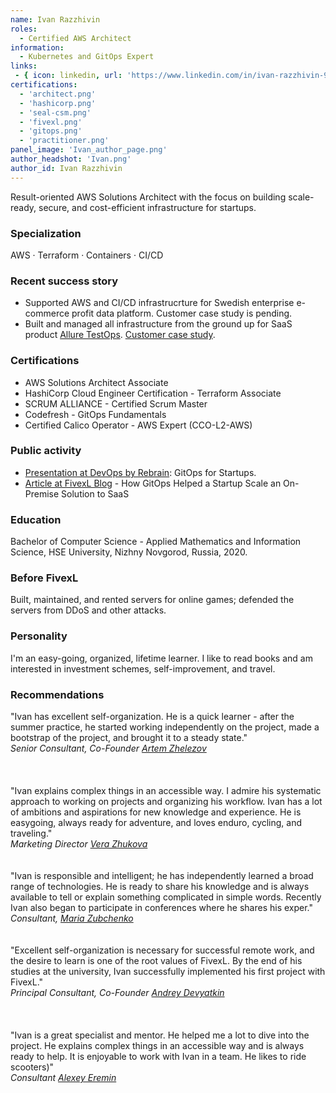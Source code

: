 ```yaml
---
name: Ivan Razzhivin
roles:
  - Certified AWS Architect
information:
  - Kubernetes and GitOps Expert
links:
 - { icon: linkedin, url: 'https://www.linkedin.com/in/ivan-razzhivin-97ab61240/' }
certifications:
  - 'architect.png'
  - 'hashicorp.png'
  - 'seal-csm.png'
  - 'fivexl.png'
  - 'gitops.png'
  - 'practitioner.png'  
panel_image: 'Ivan_author_page.png'
author_headshot: 'Ivan.png'
author_id: Ivan Razzhivin
---
```

Result-oriented AWS Solutions Architect with the focus on building scale-ready, secure, and cost-efficient infrastructure for startups.
### Specialization
AWS · Terraform · Containers · CI/CD
### Recent success story
- Supported AWS and CI/CD infrastrucrture for Swedish enterprise e-commerce profit data platform. Customer case study is pending.
- Built and managed all infrastructure from the ground up for SaaS product [Allure TestOps](https://qameta.io). [Customer case study](https://fivexl.io/blog/qameta-case-study/).
### Certifications
* AWS Solutions Architect Associate
* HashiCorp Cloud Engineer Certification - Terraform Associate
* SCRUM ALLIANCE - Certified Scrum Master
* Codefresh - GitOps Fundamentals
* Certified Calico Operator - AWS Expert (CCO-L2-AWS)
### Public activity
- [Presentation at DevOps by Rebrain](https://www.youtube.com/watch?v=d54ZPek6wWM): GitOps for Startups.
- [Article at FivexL Blog](https://fivexl.io/blog/gitops/) - How GitOps Helped a Startup Scale an On-Premise Solution to SaaS
### Education
Bachelor of Computer Science - Applied Mathematics and Information Science, HSE University, Nizhny Novgorod, Russia, 2020.
### Before FivexL
Built, maintained, and rented servers for online games; defended the servers from DDoS and other attacks.
### Personality
I'm an easy-going, organized, lifetime learner. I like to read books and am interested in investment schemes, self-improvement, and travel.
### Recommendations
"Ivan has excellent self-organization. He is a quick learner - after the summer practice, he started working independently on the project, made a bootstrap of the project, and brought it to a steady state."  
*Senior Consultant, Co-Founder [Artem Zhelezov](https://www.linkedin.com/in/artem-zhelezov-70228093/)*  
</br>  
</br>
"Ivan explains complex things in an accessible way. I admire his systematic approach to working on projects and organizing his workflow. 
Ivan has a lot of ambitions and aspirations for new knowledge and experience. He is easygoing, always ready for adventure, and loves enduro, cycling, and traveling."  
*Marketing Director [Vera Zhukova](https://www.linkedin.com/in/zhukovavera/)*
</br>  
</br>
"Ivan is responsible and intelligent; he has independently learned a broad range of technologies. He is ready to share his knowledge and is always available to tell or explain something complicated in simple words. Recently Ivan also began to participate in conferences where he shares his exper."  
*Consultant, [Maria Zubchenko](https://www.linkedin.com/in/mariazubchenko/)* 
</br>  
</br>
"Excellent self-organization is necessary for successful remote work, and the desire to learn is one of the root values of FivexL. By the end of his studies at the university, Ivan successfully implemented his first project with FivexL."  
*Principal Consultant, Co-Founder [Andrey Devyatkin](https://www.linkedin.com/in/andreydevyatkin/)*  
</br>  
</br>
"Ivan is a great specialist and mentor. He helped me a lot to dive into the project. He explains complex things in an accessible way and is always ready to help. It is enjoyable to work with Ivan in a team. He likes to ride scooters)"  
*Consultant [Alexey Eremin](https://www.linkedin.com/in/alexey-eremin/)*  
